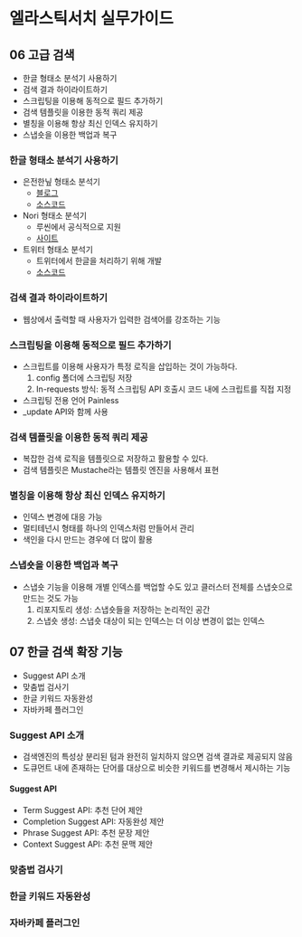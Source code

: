 # 엘라스틱서치 실무가이드

## 06 고급 검색
- 한글 형태소 분석기 사용하기
- 검색 결과 하이라이트하기
- 스크립팅을 이용해 동적으로 필드 추가하기
- 검색 템플릿을 이용한 동적 쿼리 제공
- 별칭을 이용해 항상 최신 인덱스 유지하기
- 스냅숏을 이용한 백업과 복구

### 한글 형태소 분석기 사용하기
- 은전한닢 형태소 분석기
    - [블로그](http://eunjeon.blogspot.com/)
    - [소스코드](https://bitbucket.org/eunjeon/seunjeon)
- Nori 형태소 분석기
    - 루씬에서 공식적으로 지원 
    - [사이트](http://lucene.apache.org/core)
- 트위터 형태소 분석기
    - 트위터에서 한글을 처리하기 위해 개발
    - [소스코드](https://github.com/open-korean-text/elasticsearch-analysis-openkoreantext)

### 검색 결과 하이라이트하기
- 웹상에서 출력할 때 사용자가 입력한 검색어를 강조하는 기능

### 스크립팅을 이용해 동적으로 필드 추가하기
- 스크립트를 이용해 사용자가 특정 로직을 삽입하는 것이 가능하다.
    1. config 폴더에 스크립팅 저장
    2. In-requests 방식: 동적 스크립팅 API 호출시 코드 내에 스크립트를 직접 지정
- 스크립팅 전용 언어 Painless
- _update API와 함께 사용

### 검색 템플릿을 이용한 동적 쿼리 제공
- 복잡한 검색 로직을 템플릿으로 저장하고 활용할 수 있다.
- 검색 템플릿은 Mustache라는 템플릿 엔진을 사용해서 표현

### 별칭을 이용해 항상 최신 인덱스 유지하기
- 인덱스 변경에 대응 가능
- 멀티테넌시 형태를 하나의 인덱스처럼 만들어서 관리
- 색인을 다시 만드는 경우에 더 많이 활용

### 스냅숏을 이용한 백업과 복구
- 스냅숏 기능을 이용해 개별 인덱스를 백업할 수도 있고 클러스터 전체를 스냅숏으로 만드는 것도 가능
    1. 리포지토리 생성: 스냅숏들을 저장하는 논리적인 공간
    2. 스냅숏 생성: 스냅숏 대상이 되는 인덱스는 더 이상 변경이 없는 인덱스


## 07 한글 검색 확장 기능
- Suggest API 소개
- 맞춤법 검사기
- 한글 키워드 자동완성
- 자바카페 플러그인

### Suggest API 소개
- 검색엔진의 특성상 분리된 텀과 완전히 일치하지 않으면 검색 결과로 제공되지 않음
- 도큐먼트 내에 존재하는 단어를 대상으로 비슷한 키워드를 변경해서 제시하는 기능

#### Suggest API
- Term Suggest API: 추천 단어 제안
- Completion Suggest API: 자동완성 제안
- Phrase Suggest API: 추천 문장 제안
- Context Suggest API: 추천 문맥 제안

### 맞춤법 검사기

### 한글 키워드 자동완성

### 자바카페 플러그인
